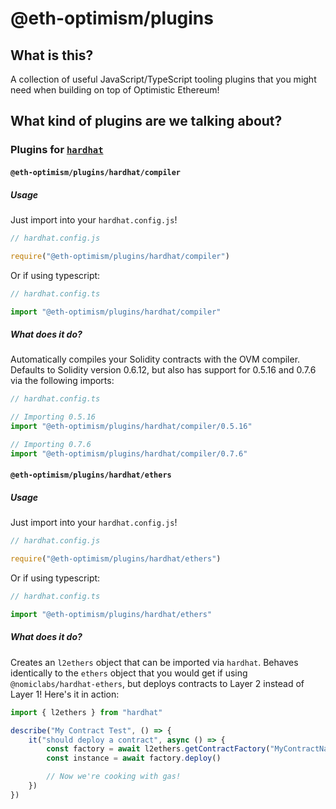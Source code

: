 # @eth-optimism/plugins

## What is this?

A collection of useful JavaScript/TypeScript tooling plugins that you might need when building on top of Optimistic Ethereum!

## What kind of plugins are we talking about?

### Plugins for [`hardhat`](https://hardhat.org)

#### `@eth-optimism/plugins/hardhat/compiler`

##### Usage

Just import into your `hardhat.config.js`!

```javascript
// hardhat.config.js

require("@eth-optimism/plugins/hardhat/compiler")
```

Or if using typescript:

```typescript
// hardhat.config.ts

import "@eth-optimism/plugins/hardhat/compiler"
```

##### What does it do?

Automatically compiles your Solidity contracts with the OVM compiler.
Defaults to Solidity version 0.6.12, but also has support for 0.5.16 and 0.7.6 via the following imports:

```typescript
// hardhat.config.ts

// Importing 0.5.16
import "@eth-optimism/plugins/hardhat/compiler/0.5.16"

// Importing 0.7.6
import "@eth-optimism/plugins/hardhat/compiler/0.7.6"
```

#### `@eth-optimism/plugins/hardhat/ethers`

##### Usage

Just import into your `hardhat.config.js`!

```javascript
// hardhat.config.js

require("@eth-optimism/plugins/hardhat/ethers")
```

Or if using typescript:

```typescript
// hardhat.config.ts

import "@eth-optimism/plugins/hardhat/ethers"
```

##### What does it do?

Creates an `l2ethers` object that can be imported via `hardhat`.
Behaves identically to the `ethers` object that you would get if using `@nomiclabs/hardhat-ethers`, but deploys contracts to Layer 2 instead of Layer 1!
Here's it in action:

```typescript
import { l2ethers } from "hardhat"

describe("My Contract Test", () => {
    it("should deploy a contract", async () => {
        const factory = await l2ethers.getContractFactory("MyContractName")
        const instance = await factory.deploy()

        // Now we're cooking with gas!
    })
})
```
